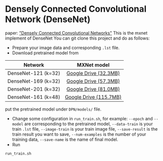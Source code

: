 # Densely Connected Convolutional Network (DenseNet)
paper: ["Densely Connected Convolutional Networks"](http://arxiv.org/abs/1608.06993)
This is the mxnet implement of DenseNet
You can git clone this project and do as follows:
* Prepare your image data and corresponding `.lst` file.
* Download pretrained model from

|Network 			   |     MXNet model|
|:-------------------: |:--------------:| 
|DenseNet-121 (k=32)   |[Google Drive (32.3MB)](https://drive.google.com/file/d/0ByXcv9gLjrVcb3NGb1JPa3ZFQUk/view)|
|DenseNet-169 (k=32)   |[Google Drive (57.3MB)](https://drive.google.com/file/d/0ByXcv9gLjrVcOWZJejlMOWZvZmc/view)|
|DenseNet-201 (k=32)   |[Google Drive (81.0MB)](https://drive.google.com/file/d/0ByXcv9gLjrVcUjF4MDBwZ3FQbkU/view)|
|DenseNet-161 (k=48)   |[Google Drive (115.7MB)](https://drive.google.com/file/d/0ByXcv9gLjrVcS0FwZ082SEtiUjQ/view)|

put the pretrained model under `DPN/models/` file.
* Change some configuration in `run_train.sh`, for example: `--epoch` and `--model` are corresponding to the pretrained model, `--data-train` is your train `.lst` file, `--image-train` is your train image file, `--save-result` is the train result you want to save, `--num-examples` is the number of your training data, `--save-name` is the name of final model.
* Run
```
run_train.sh
```